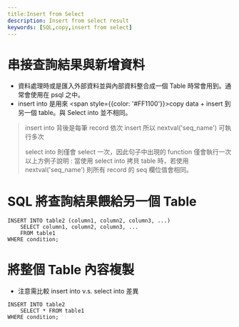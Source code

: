 ```yaml
---
title:Insert from Select
description: Insert from select result
keywords: [SQL,copy,insert from select]
---
```


# 串接查詢結果與新增資料
* 資料處理時或是匯入外部資料並與內部資料整合成一個 Table 時常會用到。通常會使用在 psql 之中。
* insert into 是用來 <span style={{color: '#FF1100'}}>copy data + insert</span> 到另一個 table。與 Select into 並不相同。

> insert  into  背後是每筆 record 依次 insert
> 所以 nextval('seq_name') 可執行多次
>
> select into 則僅會 select 一次，因此句子中出現的 function 僅會執行一次
> 以上方例子說明 : 
> 當使用 select into 拷貝 table 時，若使用 nextval('seq_name') 則所有 record 的 seq 欄位值會相同。


# SQL 將查詢結果餵給另一個 Table
```
INSERT INTO table2 (column1, column2, column3, ...)
    SELECT column1, column2, column3, ...
    FROM table1
WHERE condition;
```

# 將整個 Table 內容複製
* 注意需比較 insert into v.s. select into 差異 

```
INSERT INTO table2
    SELECT * FROM table1
WHERE condition;
```
